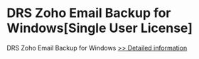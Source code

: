 # DRS Zoho Email Backup for Windows[Single User License]
DRS Zoho Email Backup for Windows
[>> Detailed information](https://secure.shareit.com/shareit/product.html?productid=301004949&affiliateid=200057808)